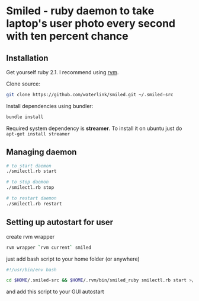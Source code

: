 # Smiled - ruby daemon to take laptop's user photo every second with ten percent chance

## Installation

Get yourself ruby 2.1. I recommend using [rvm](http://rvm.io).

Clone source:

```bash
git clone https://github.com/waterlink/smiled.git ~/.smiled-src
```

Install dependencies using bundler:

```bash
bundle install
```

Required system dependency is **streamer**. To install it on ubuntu just do `apt-get install streamer`

## Managing daemon

```bash
# to start daemon
./smilectl.rb start

# to stop daemon
./smilectl.rb stop

# to restart daemon
./smilectl.rb restart
```

## Setting up autostart for user

create rvm wrapper

```bash
rvm wrapper `rvm current` smiled
```

just add bash script to your home folder (or anywhere)

```bash
#!/usr/bin/env bash

cd $HOME/.smiled-src && $HOME/.rvm/bin/smiled_ruby smilectl.rb start >/dev/null || true

```

and add this script to your GUI autostart

